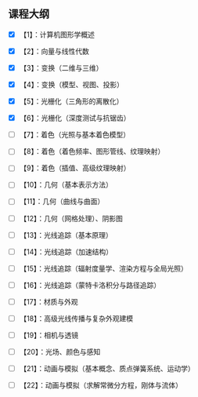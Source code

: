 ## 课程大纲

- [x] 【1】：计算机图形学概述

- [x] 【2】：向量与线性代数

- [x] 【3】：变换（二维与三维）

- [x] 【4】：变换（模型、视图、投影）

- [x] 【5】：光栅化（三角形的离散化） 

- [x] 【6】：光栅化（深度测试与抗锯齿）

- [ ] 【7】：着色（光照与基本着色模型）

- [ ] 【8】：着色（着色频率、图形管线、纹理映射）

- [ ] 【9】：着色（插值、高级纹理映射）

- [ ] 【10】：几何（基本表示方法）

- [ ] 【11】：几何（曲线与曲面）

- [ ] 【12】：几何（网格处理）、阴影图

- [ ] 【13】：光线追踪（基本原理）

- [ ] 【14】：光线追踪（加速结构）

- [ ] 【15】：光线追踪（辐射度量学、渲染方程与全局光照）

- [ ] 【16】：光线追踪（蒙特卡洛积分与路径追踪） 

- [ ] 【17】：材质与外观

- [ ] 【18】：高级光线传播与复杂外观建模

- [ ] 【19】：相机与透镜

- [ ] 【20】：光场、颜色与感知

- [ ] 【21】：动画与模拟（基本概念、质点弹簧系统、运动学）

- [ ] 【22】：动画与模拟（求解常微分方程，刚体与流体）